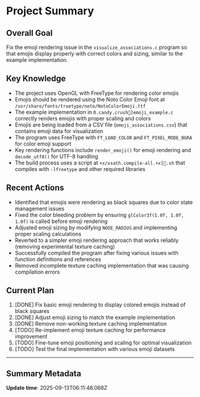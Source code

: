 # Project Summary

## Overall Goal
Fix the emoji rendering issue in the `visualize_associations.c` program so that emojis display properly with correct colors and sizing, similar to the example implementation.

## Key Knowledge
- The project uses OpenGL with FreeType for rendering color emojis
- Emojis should be rendered using the Noto Color Emoji font at `/usr/share/fonts/truetype/noto/NotoColorEmoji.ttf`
- The example implementation in `0.candy.crush🍬️]emoji_example.c` correctly renders emojis with proper scaling and colors
- Emojis are being loaded from a CSV file (`emoji_associations.csv`) that contains emoji data for visualization
- The program uses FreeType with `FT_LOAD_COLOR` and `FT_PIXEL_MODE_BGRA` for color emoji support
- Key rendering functions include `render_emoji()` for emoji rendering and `decode_utf8()` for UTF-8 handling
- The build process uses a script at `+x/xsath.compile-all.+x]🔘️.sh` that compiles with `-lfreetype` and other required libraries

## Recent Actions
- Identified that emojis were rendering as black squares due to color state management issues
- Fixed the color bleeding problem by ensuring `glColor3f(1.0f, 1.0f, 1.0f)` is called before emoji rendering
- Adjusted emoji sizing by modifying `NODE_RADIUS` and implementing proper scaling calculations
- Reverted to a simpler emoji rendering approach that works reliably (removing experimental texture caching)
- Successfully compiled the program after fixing various issues with function definitions and references
- Removed incomplete texture caching implementation that was causing compilation errors

## Current Plan
1. [DONE] Fix basic emoji rendering to display colored emojis instead of black squares
2. [DONE] Adjust emoji sizing to match the example implementation
3. [DONE] Remove non-working texture caching implementation
4. [TODO] Re-implement emoji texture caching for performance improvement
5. [TODO] Fine-tune emoji positioning and scaling for optimal visualization
6. [TODO] Test the final implementation with various emoji datasets

---

## Summary Metadata
**Update time**: 2025-09-13T06:11:48.068Z 
